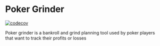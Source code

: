 # Poker Grinder
[![codecov](https://codecov.io/gh/MayconCardoso/poker-grinder/branch/master/graph/badge.svg?token=6SBLVRYJBE)](https://codecov.io/gh/MayconCardoso/poker-grinder)

Poker grinder is a bankroll and grind planning tool used by poker players that want to track their profits or losses
